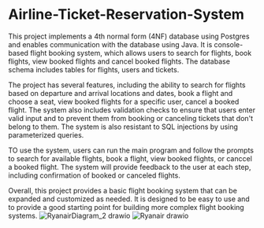 # Airline-Ticket-Reservation-System
This project implements a 4th normal form (4NF) database using Postgres and enables communication with the database using Java. It is console-based flight booking system, which allows users to search for flights, book flights, view booked flights and cancel booked flights. The database schema includes tables for flights, users and tickets.

The project has several features, including the ability to search for flights based on departure and arrival locations and dates, book a flight and choose a seat, view booked flights for a specific user, cancel a booked flight. The system also includes validation checks to ensure that users enter valid input and to prevent them from booking or canceling tickets that don't belong to them. The system is also resistant to SQL injections by using parameterized queries.

TO use the system, users can run the main program and follow the prompts to search for available flights, book a flight, view booked flights, or canccel a booked flight. The system will provide feedback to the user at each step, including confirmation of booked or canceled flights.

Overall, this project provides a basic flight booking system that can be expanded and customized as needed. It is designed to be easy to use and to provide a good starting point for building more complex flight booking systems.
![RyanairDiagram_2 drawio](https://user-images.githubusercontent.com/93738688/229276227-233063e6-2721-4b34-8655-8cdc753aa9c3.png)
![Ryanair drawio](https://user-images.githubusercontent.com/93738688/229276254-26ae1ac6-4988-4e35-a8f1-8271b9508daf.png)
